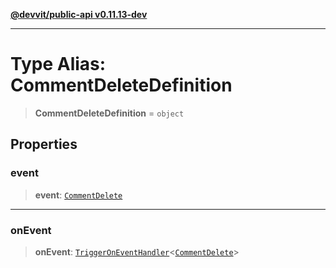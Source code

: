 [**@devvit/public-api v0.11.13-dev**](../README.md)

---

# Type Alias: CommentDeleteDefinition

> **CommentDeleteDefinition** = `object`

## Properties

<a id="event"></a>

### event

> **event**: [`CommentDelete`](CommentDelete.md)

---

<a id="onevent"></a>

### onEvent

> **onEvent**: [`TriggerOnEventHandler`](TriggerOnEventHandler.md)\<[`CommentDelete`](../@devvit/namespaces/EventTypes/interfaces/CommentDelete.md)\>
